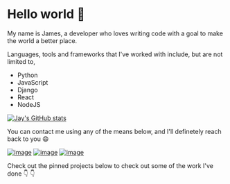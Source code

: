 
# Hello world :wave:

My name is James, a developer who loves writing code with a goal to make the world a better place.

Languages, tools and frameworks that I've worked with include, but are not limited to, 


- Python
- JavaScript
- Django
- React
- NodeJS

[![Jay's GitHub stats](https://github-readme-stats.vercel.app/api?username=jaykaranja)](https://github.com/jaykaranja/jaykaranja)

You can contact me using any of the means below, and I'll definetely reach back to you  :smile:

[![image](https://user-images.githubusercontent.com/49023257/210653002-dc9c463e-068a-4cd6-bfcd-bf37fad21fb0.png)](https://www.linkedin.com/in/james-maina-8b07661b9)          [![image](https://user-images.githubusercontent.com/49023257/210655069-6524e9af-ebfb-4137-9ff5-9da1f0aeb34d.png)](https://mail.google.com/mail/?view=cm&fs=1&to=mainakaranja2001@gmail.com&su=SUBJECT&body=BODY)          [![image](https://user-images.githubusercontent.com/49023257/210653259-9e53ac40-04d5-4c5c-9c23-8422cb47d418.png)](https://twitter.com/jaykaranja_)


Check out the pinned projects below to check out some of the work I've done :point_down: :point_down:
